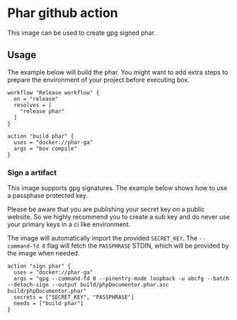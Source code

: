 # Phar github action

This image can be used to create gpg signed phar. 

## Usage

The example below will build the phar. You might want to add extra steps 
to prepare the environment of your project before executing box.

```
workflow "Release workflow" {
  on = "release"
  resolves = [
    "release phar"
  ]
}

action "build phar" {
  uses = "docker://phar-ga"
  args = "box compile"
}
```

### Sign a artifact

This image supports gpg signatures. The example below shows how to
use a passphase protected key. 

Please be aware that you are publishing your
secret key on a public website. So we highly recommend you to create a sub key
and do never use your primary keys in a ci like environment. 

The image will automatically import the provided `SECRET_KEY`. The `--command-fd 0` flag will
fetch the `PASSPHRASE` STDIN, which will be provided by the image when needed. 

```
action "sign phar" {
  uses = "docker://phar-ga"
  args = "gpg --command-fd 0 --pinentry-mode loopback -u abcfg --batch --detach-sign --output build/phpDocumentor.phar.asc build/phpDocumentor.phar"
  secrets = ["SECRET_KEY", "PASSPHRASE"]
  needs = ["build phar"]
}
```
